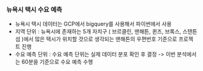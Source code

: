 ### 뉴욕시 택시 수요 예측  
- 뉴욕시 택시 데이터는 GCP에서 bigquery를 사용해서 파이썬에서 사용
- 지역 단위 : 뉴욕시에 존재하는 5개 자치구 ( 브르클린, 맨해튼, 퀸즈, 브록스, 스탠튼 섬 )에서 많은 택시가 위치할 것으로 생각되는 맨해튼의 우편번호 기준으로 프로젝트 진행
- 수요 예측 단위 : 수요 예측 단위는 실제 데이터 분포 확인 후 결정 -> 이번 분석에서는 60분을 기준으로 수요 예측 수행
